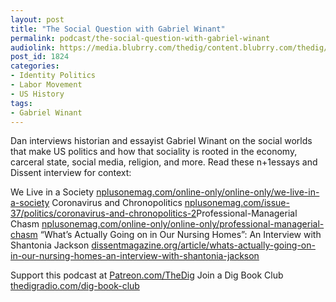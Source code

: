 ```yaml
---
layout: post
title: "The Social Question with Gabriel Winant"
permalink: podcast/the-social-question-with-gabriel-winant
audiolink: https://media.blubrry.com/thedig/content.blubrry.com/thedig/The_Dig-EP_287-Winant.mp3
post_id: 1824
categories: 
- Identity Politics
- Labor Movement
- US History
tags: 
- Gabriel Winant
---
```


Dan interviews historian and essayist Gabriel Winant on the social worlds that make US politics and how that sociality is rooted in the economy, carceral state, social media, religion, and more. Read these 
n+1essays and 
Dissent interview for context:

We Live in a Society 
[nplusonemag.com/online-only/online-only/we-live-in-a-society](https://nplusonemag.com/online-only/online-only/we-live-in-a-society)
Coronavirus and Chronopolitics 
[nplusonemag.com/issue-37/politics/coronavirus-and-chronopolitics-2](https://nplusonemag.com/issue-37/politics/coronavirus-and-chronopolitics-2)Professional-Managerial Chasm 
[nplusonemag.com/online-only/online-only/professional-managerial-chasm](https://nplusonemag.com/online-only/online-only/professional-managerial-chasm)
“What’s Actually Going on in Our Nursing Homes”: An Interview with Shantonia Jackson 
[dissentmagazine.org/article/whats-actually-going-on-in-our-nursing-homes-an-interview-with-shantonia-jackson](https://dissentmagazine.org/article/whats-actually-going-on-in-our-nursing-homes-an-interview-with-shantonia-jackson)

Support this podcast at 
[Patreon.com/TheDig](https://Patreon.com/TheDig)
Join a Dig Book Club 
[thedigradio.com/dig-book-club](https://thedigradio.com/dig-book-club)